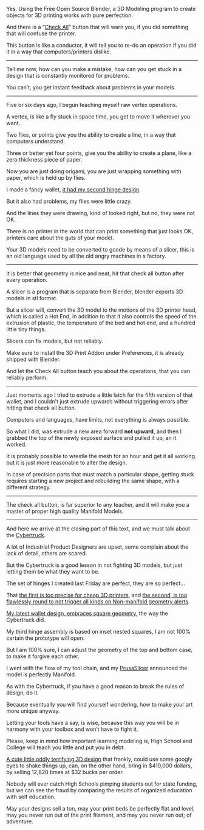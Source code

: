Yes. Using the Free Open Source Blender, a 3D Modeling program
to create objects for 3D printing works with pure perfection.

And there is a “[Check All][1]” button that will warn you,
if you did something that will confuse the printer.

This button is like a conductor,
it will tell you to re-do an operation if you did it in a way that computers/printers dislike.

---

Tell me now, how can you make a mistake,
how can you get stuck in a design that is constantly monitored for problems.

You can’t,
you get instant feedback about problems in your models.

---

Five or six days ago,
I begun teaching myself raw vertex operations.

A vertex, is like a fly stuck in space time,
you get to move it wherever you want.

Two flies, or points give you the ability to create a line,
in a way that computers understand.

Three or better yet four points,
give you the ability to create a plane, like a zero thickness piece of paper.

Now you are just doing origami,
you are just wrapping something with paper, which is held up by flies.

I made a fancy wallet,
[it had my second hinge design][0].

But it also had problems,
my flies were little crazy.

And the lines they were drawing,
kind of looked right, but no, they were not OK.

There is no printer in the world that can print something that just looks OK,
printers care about the guts of your model.

Your 3D models need to be converted to gcode by means of a slicer,
this is an old language used by all the old angry machines in a factory.

---

It is better that geometry is nice and neat,
hit that check all button after every operation.

A slicer is a program that is separate from Blender,
blender exports 3D models in stl format.

But a slicer will, convert the 3D model to the motions of the 3D printer head,
which is called a Hot End, in addition to that it also controls the speed of the extrusion of plastic, the temperature of the bed and hot end, and a hundred little tiny things.

Slicers can fix models,
but not reliably.

Make sure to install the 3D Print Addon under Preferences,
it is already shipped with Blender.

And let the Check All button teach you about the operations,
that you can reliably perform.

---

Just moments ago I tried to extrude a little latch for the fifth version of that wallet,
and I couldn't just extrude upwards without triggering errors after hitting that check all button.

Computers and languages,
have limits, not everything is always possible.

So what I did, was extrude a new area forward __not upward__,
and then I grabbed the top of the newly exposed surface and pulled it up, an it worked.

It is probably possible to wrestle the mesh for an hour and get it all working.
but it is just more reasonable to alter the design.

In case of precision parts that must match a particular shape,
getting stuck requires starting a new project and rebuilding the same shape, with a different strategy.

---

The check all button, is far superior to any teacher,
and it will make you a master of proper high quality Manifold Models.

---

And here we arrive at the closing part of this text,
and we must talk about the [Cybertruck][2].

A lot of Industrial Product Designers are upset,
some complain about the lack of detail, others are scared.

But the Cybertruck is a good lesson in not fighting 3D models,
but just letting them be what they want to be.

The set of hinges I created last Friday are perfect,
they are so perfect...

That [the first is too precise for cheap 3D printers][5],
and [the second, is too flawlessly round to not trigger all kinds on Non-manifold geometry alerts][0].

[My latest wallet design, embraces square geometry][6],
the way the Cybertruck did.

My third hinge assembly is based on inset nested squares,
I am not 100% certain the prototype will open.

But I am 100% sure, I can adjust the geometry of the top and bottom case,
to make it forgive each other.

I went with the flow of my tool chain,
and my [PrusaSlicer][3] announced the model is perfectly Manifold.

As with the Cybertruck,
if you have a good reason to break the rules of design, do it.

Because eventually you will find yourself wondering,
how to make your art more unique anyway.

Letting your tools have a say,
is wise, because this way you will be in harmony with your toolbox and won’t have to fight it.

Please, keep in mind how important learning modeling is,
High School and College will teach you little and put you in debt.

[A cute little oddly terrifying 3D design][4] that frankly, could use some googly eyes to shake things up,
can, on the other hand, bring in $410,000 dollars, by selling 12,820 times at $32 bucks per order.

Nobody will ever catch High Schools pimping students out for state funding,
but we can see the fraud by comparing the results of organized education with self education.

May your designs sell a ton, may your print beds be perfectly flat and level,
may you never run out of the print filament, and may you never run out; of adventure.

[0]: https://www.tinkercad.com/things/egCwG9FwWHQ
[1]: https://www.youtube.com/watch?v=XZgYtgTFDNk
[2]: https://www.youtube.com/watch?v=6Q3uaepRCl4
[3]: https://www.youtube.com/watch?v=G_4H1OTIAK0
[4]: https://www.etsy.com/listing/292024963/3d-printed-polyface-planter
[5]: https://www.tinkercad.com/things/jjBMQ6VmdJO
[6]: https://www.tinkercad.com/things/kkERsHNJQ0T
